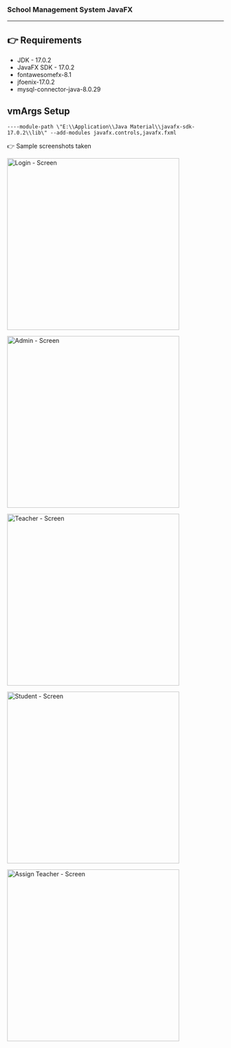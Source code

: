 ### School Management System JavaFX

---

## 👉 Requirements

- JDK - 17.0.2
- JavaFX SDK - 17.0.2
- fontawesomefx-8.1
- jfoenix-17.0.2
- mysql-connector-java-8.0.29

## vmArgs Setup

```
----module-path \"E:\\Application\\Java Material\\javafx-sdk-17.0.2\\lib\" --add-modules javafx.controls,javafx.fxml

```

👉 Sample screenshots taken

<img src="Screenshot/login.jpg" alt="Login - Screen" width="400"/><br>

<img src="Screenshot/admin.jpg" alt="Admin - Screen" width="400"/><br>

<img src="Screenshot/teacher.jpg" alt="Teacher - Screen" width="400"/><br>

<img src="Screenshot/student.jpg" alt="Student - Screen" width="400"/><br>

<img src="Screenshot/assignTeacher.jpg" alt="Assign Teacher - Screen" width="400"/><br>

